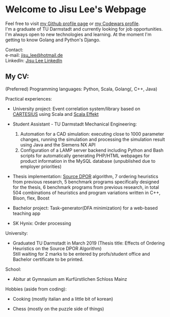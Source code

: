 # Welcome to Jisu Lee's Webpage

Feel free to visit [my Github profile page](https://github.com/lee195/) or [my Codewars profile](https://www.codewars.com/users/lee195).   
I'm a graduate of TU Darmstadt and currently looking for job opportunities. I'm always open to new technologies and learning. At the moment I'm getting to know Golang and Python's Django.

Contact:    
  e-mail: jisu_lee@hotmail.de   
  LinkedIn: [Jisu Lee LinkedIn](https://www.linkedin.com/in/jisu-lee-599a29182/)

## My CV:

(Preferred) Programming languages: Python, Scala, Golang(, C++, Java)   

Practical experiences:
- University project: Event correlation system/library based on [CARTESIUS](http://www.st.informatik.tu-darmstadt.de/artifacts/corrl/cartesius_preprint.pdf) using Scala and [Scala Effekt](https://github.com/b-studios/scala-effekt)   

- Student Assistant - TU Darmstadt Mechanical Engineering:
  1. Automation for a CAD simulation: executing close to 1000 parameter changes, running the simulation and processing the simulation result using Java and the Siemens NX API
  2. Configuration of a LAMP server backend including Python and Bash scripts for automatically generating PHP/HTML webpages for product information in the MySQL database (unpublished due to employer priorities)
- Thesis implementation: [Source DPOR](http://user.it.uu.se/~parosh/publications/papers/popl2014.pdf) algorithm, 7 ordering heuristics from previous research, 5 benchmark programs specifically designed for the thesis, 6 benchmark programs from previous research, in total 504 combinations of heuristics and program variations written in C++, Bison, flex, Boost    

- Bachelor project: Task-generator(DFA minimization) for a web-based teaching app    

- SK Hynix: Order processing

University:   
- Graduated TU Darmstadt in March 2019 (Thesis title: Effects of Ordering Heuristics on the Source DPOR Algorithm)   
Still waiting for 2 marks to be entered by profs/student office and Bachelor certificate to be printed.   

School:   
- Abitur at Gymnasium am Kurfürstlichen Schloss Mainz

Hobbies (aside from coding):   
- Cooking (mostly italian and a little bit of korean)   

- Chess (mostly on the puzzle side of things)

